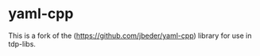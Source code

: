 # yaml-cpp

This is a fork of the (https://github.com/jbeder/yaml-cpp) library for use in tdp-libs.

